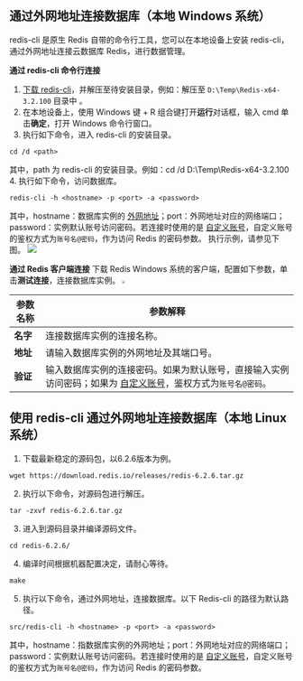 ## 通过外网地址连接数据库（本地 Windows 系统）
redis-cli 是原生 Redis 自带的命令行工具，您可以在本地设备上安装 redis-cli，通过外网地址连接云数据库 Redis，进行数据管理。 

**通过 redis-cli 命令行连接**

1. [下载 redis-cli](https://github.com/microsoftarchive/redis/releases)，并解压至待安装目录，例如：解压至 `D:\Temp\Redis-x64-3.2.100` 目录中 。
2. 在本地设备上，使用 Windows 键 + R 组合键打开**运行**对话框，输入 cmd 单击**确定**，打开 Windows 命令行窗口。
3. 执行如下命令，进入 redis-cli 的安装目录。
```
cd /d <path> 
```
其中，path 为 redis-cli 的安装目录。例如：cd /d D:\Temp\Redis-x64-3.2.100
4. 执行如下命令，访问数据库。
```
redis-cli -h <hostname> -p <port> -a <password>
```
其中，hostname：数据库实例的 [外网地址](https://cloud.tencent.com/document/product/239/63527)；port：外网地址对应的网络端口；password：实例默认账号访问密码。若连接时使用的是 [自定义账号](https://cloud.tencent.com/document/product/239/36710)，自定义账号的鉴权方式为`账号名@密码`，作为访问 Redis 的密码参数。
执行示例，请参见下图。
![](https://qcloudimg.tencent-cloud.cn/raw/fff9e2358332579cd84411647e13b6c2.png)

**通过 Redis 客户端连接**
下载 Redis Windows 系统的客户端，配置如下参数，单击**测试连接**，连接数据库实例。
<img src="https://qcloudimg.tencent-cloud.cn/raw/e55154907d4c8df98798cb0a0b9b56d1.png" style="zoom: 30%;" />

| 参数名称 | 参数解释                                                     |
| -------- | ------------------------------------------------------------ |
| **名字** | 连接数据库实例的连接名称。                                   |
| **地址** | 请输入数据库实例的外网地址及其端口号。                       |
| **验证** | 输入数据库实例的连接密码。如果为默认账号，直接输入实例访问密码；如果为 [自定义账号](https://cloud.tencent.com/document/product/239/36710)，鉴权方式为`账号名@密码`。 |

## 使用 redis-cli 通过外网地址连接数据库（本地 Linux 系统）
1. 下载最新稳定的源码包，以6.2.6版本为例。
```
wget https://download.redis.io/releases/redis-6.2.6.tar.gz
```
2. 执行以下命令，对源码包进行解压。
```
tar -zxvf redis-6.2.6.tar.gz
```
3. 进入到源码目录并编译源码文件。
```
cd redis-6.2.6/
```
4. 编译时间根据机器配置决定，请耐心等待。
```
make
```
5. 执行以下命令，通过外网地址，连接数据库。以下 Redis-cli 的路径为默认路径。
```
src/redis-cli -h <hostname> -p <port> -a <password>
```
其中，hostname：指数据库实例的外网地址；port：外网地址对应的网络端口；password：实例默认账号访问密码。若连接时使用的是 [自定义账号](https://cloud.tencent.com/document/product/239/36710)，自定义账号的鉴权方式为`账号名@密码`，作为访问 Redis 的密码参数。

   
